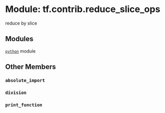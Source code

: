 <div itemscope itemtype="http://developers.google.com/ReferenceObject">
<meta itemprop="name" content="tf.contrib.reduce_slice_ops" />
<meta itemprop="path" content="Stable" />
<meta itemprop="property" content="absolute_import"/>
<meta itemprop="property" content="division"/>
<meta itemprop="property" content="print_function"/>
</div>

# Module: tf.contrib.reduce_slice_ops

reduce by slice


## Modules

[`python`](../../tf/contrib/reduce_slice_ops/python.md) module

## Other Members

<h3 id="absolute_import"><code>absolute_import</code></h3>

<h3 id="division"><code>division</code></h3>

<h3 id="print_function"><code>print_function</code></h3>

